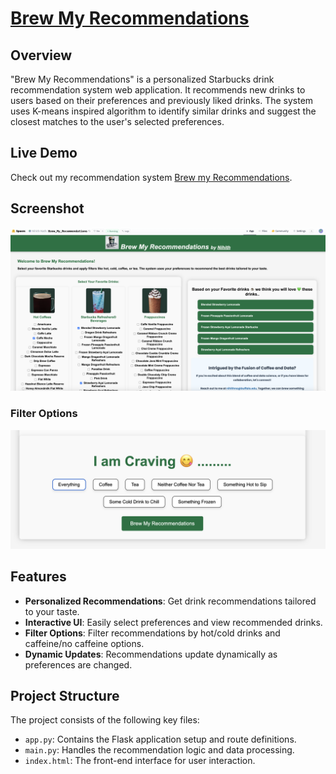 # [Brew My Recommendations](https://huggingface.co/spaces/Nihith-Nath/Brew_My_Recommendations)

## Overview
"Brew My Recommendations" is a personalized Starbucks drink recommendation system web application. It recommends new drinks to users based on their preferences and previously liked drinks. The system uses K-means inspired algorithm to identify similar drinks and suggest the closest matches to the user's selected preferences.

## Live Demo
Check out my recommendation system [Brew my Recommendations](https://huggingface.co/spaces/Nihith-Nath/Brew_My_Recommendations).

## Screenshot
![Brew My Recommendations Live](./brew_my_recommendations_live.png)

### Filter Options
![Filter Options](./filters.png)

## Features
- **Personalized Recommendations**: Get drink recommendations tailored to your taste.
- **Interactive UI**: Easily select preferences and view recommended drinks.
- **Filter Options**: Filter recommendations by hot/cold drinks and caffeine/no caffeine options.
- **Dynamic Updates**: Recommendations update dynamically as preferences are changed.

## Project Structure
The project consists of the following key files:
- `app.py`: Contains the Flask application setup and route definitions.
- `main.py`: Handles the recommendation logic and data processing.
- `index.html`: The front-end interface for user interaction.
